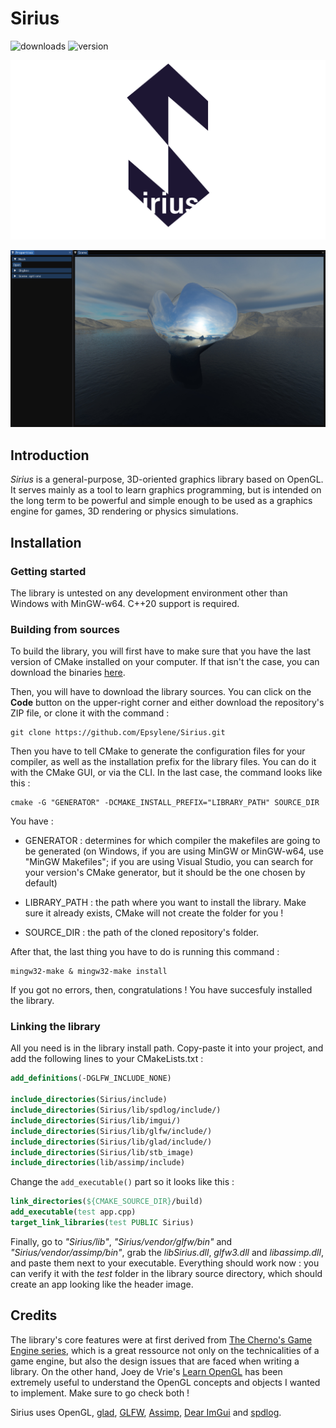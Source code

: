 # Sirius

![downloads](https://img.shields.io/github/downloads/epsylene/Sirius/total?style=flat-square)
![version](https://img.shields.io/github/v/release/epsylene/Sirius?color=blue&label=version&style=flat-square)

![Sirius logo](imgs/Sirius.png)

![A window containing several panels with options and a scene containing objects.](imgs/app.png "Sirius app window")

## Introduction

*Sirius* is a general-purpose, 
3D-oriented graphics library based 
on OpenGL. It serves mainly as a 
tool to learn graphics programming, 
but is intended on the long term to
be powerful and simple enough to be
used as a graphics engine for games,
3D rendering or physics simulations.

## Installation
### Getting started

The library is untested on any development
environment other than Windows with MinGW-w64. C++20
support is required.

### Building from sources

To build the library, you will first have
to make sure that you have the last version
of CMake installed on your computer. If
that isn't the case, you can download the 
binaries [here](https://cmake.org/download/).

Then, you will have to download the library
sources. You can click on the **Code** button
on the upper-right corner and either download
the repository's ZIP file, or clone
it with the command :

```shell
git clone https://github.com/Epsylene/Sirius.git
```

Then you have to tell CMake to generate
the configuration files for your compiler,
as well as the installation prefix for the
library files. You can do it with the CMake
GUI, or via the CLI. In the last case, the
command looks like this :

```shell
cmake -G "GENERATOR" -DCMAKE_INSTALL_PREFIX="LIBRARY_PATH" SOURCE_DIR
```

You have :
* GENERATOR : determines for which
  compiler the makefiles are going to be 
  generated (on Windows, if you are using
  MinGW or MinGW-w64, use "MinGW Makefiles";
  if you are using Visual Studio, you can search for 
  your version's CMake generator, but it should be the
  one chosen by default)
  
* LIBRARY_PATH : the path where you want
  to install the library. Make sure it 
  already exists, CMake will not create
  the folder for you !
  
* SOURCE_DIR : the path of the cloned
  repository's folder.
  
After that, the last thing you have to 
do is running this command :

```shell
mingw32-make & mingw32-make install
```

If you got no errors, then, congratulations ! You have succesfuly 
installed the library.

### Linking the library

All you need is in the library install path.
Copy-paste it into your project, and add the
following lines to your CMakeLists.txt :

```cmake
add_definitions(-DGLFW_INCLUDE_NONE)

include_directories(Sirius/include)
include_directories(Sirius/lib/spdlog/include/)
include_directories(Sirius/lib/imgui/)
include_directories(Sirius/lib/glfw/include/)
include_directories(Sirius/lib/glad/include/)
include_directories(Sirius/lib/stb_image)
include_directories(lib/assimp/include)
```

Change the `add_executable()` part so
it looks like this :

```cmake
link_directories(${CMAKE_SOURCE_DIR}/build)
add_executable(test app.cpp)
target_link_libraries(test PUBLIC Sirius)
```

Finally, go to *"Sirius/lib"*, *"Sirius/vendor/glfw/bin"* and *"Sirius/vendor/assimp/bin"*, grab
the *libSirius.dll*, *glfw3.dll* and *libassimp.dll*, and paste them next to
your executable. Everything should work now : you can verify
it with the *test* folder in the library source directory, which
should create an app looking like the header image.

## Credits

The library's core features were at first
derived from [The Cherno's
Game Engine series](https://www.youtube.com/playlist?list=PLlrATfBNZ98dC-V-N3m0Go4deliWHPFwT),
which is a great ressource not only on
the technicalities of a game engine,
but also the design issues that are faced
when writing a library. On the other hand, 
Joey de Vrie's [Learn OpenGL](https://learnopengl.com/) 
has been extremely useful to understand the OpenGL concepts
and objects I wanted to implement. Make sure to go check both !

Sirius uses OpenGL, [glad](https://glad.dav1d.de/), [GLFW](https://www.glfw.org/),
[Assimp](https://www.assimp.org/), [Dear ImGui](https://github.com/ocornut/imgui) 
and [spdlog](https://github.com/gabime/spdlog).
